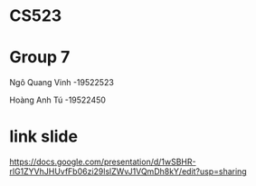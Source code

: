 # CS523
# Group 7
Ngô Quang Vinh -19522523

Hoàng Anh Tú -19522450
# link slide

https://docs.google.com/presentation/d/1wSBHR-rlG1ZYVhJHUvfFb06zi29lslZWvJ1VQmDh8kY/edit?usp=sharing
